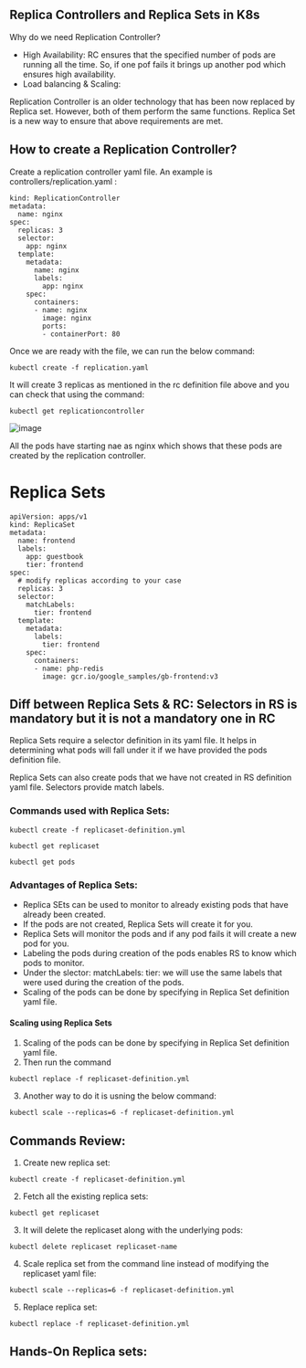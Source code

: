 ## Replica Controllers and Replica Sets in K8s

Why do we need Replication Controller?

- High Availability: RC ensures that the specified number of pods are running all the time. So, if one pof fails it brings up another pod which ensures high availability.
- Load balancing & Scaling:

Replication Controller is an older technology that has been now replaced by Replica set. However, both of them perform the same functions.
Replica Set is a new way to ensure that above requirements are met.

## How to create a Replication Controller?

Create a replication controller yaml file. An example is controllers/replication.yaml :
``` apiVersion: v1
kind: ReplicationController
metadata:
  name: nginx
spec:
  replicas: 3
  selector:
    app: nginx
  template:
    metadata:
      name: nginx
      labels:
        app: nginx
    spec:
      containers:
      - name: nginx
        image: nginx
        ports:
        - containerPort: 80

```
Once we are ready with the file, we can run the below command:

```
kubectl create -f replication.yaml
```
It will create 3 replicas as mentioned in the rc definition file above and you can check that using the command:

```
kubectl get replicationcontroller
 ```

![image](https://github.com/itsnehagarg/KubernetesInAction/assets/20385826/ca01c3f1-e040-42d7-ae89-eb5c8c944fad)

All the pods have starting nae as nginx which shows that these pods are created by the replication controller.

# Replica Sets

```
apiVersion: apps/v1
kind: ReplicaSet
metadata:
  name: frontend
  labels:
    app: guestbook
    tier: frontend
spec:
  # modify replicas according to your case
  replicas: 3
  selector:
    matchLabels:
      tier: frontend
  template:
    metadata:
      labels:
        tier: frontend
    spec:
      containers:
      - name: php-redis
        image: gcr.io/google_samples/gb-frontend:v3

```

## Diff between Replica Sets & RC: Selectors in RS is mandatory but it is not a mandatory one in RC

Replica Sets require a selector definition in its yaml file. It helps in determining what pods will fall under it if we have provided the pods definition file.

Replica Sets can also create pods that we have not created in RS definition yaml file. Selectors provide match labels.

### Commands used with Replica Sets:

```
kubectl create -f replicaset-definition.yml
```

```
kubectl get replicaset
```

```
kubectl get pods
```

### Advantages of Replica Sets:

- Replica SEts can be used to monitor to already existing pods that have already been created.
- If the pods are not created, Replica Sets will create it for you.
- Replica Sets will monitor the pods and if any pod fails it will create a new pod for you.
- Labeling the pods during creation of the pods enables RS to know which pods to monitor.
- Under the slector: matchLabels: tier: we will use the same labels that were used during the creation of the pods.
- Scaling of the pods can be done by specifying in Replica Set definition yaml file.

#### Scaling using Replica Sets
1. Scaling of the pods can be done by specifying in Replica Set definition yaml file.
2. Then run the command

```
kubectl replace -f replicaset-definition.yml
```
3. Another way to do it is usning the below command:
```
kubectl scale --replicas=6 -f replicaset-definition.yml
```

## Commands Review:

1. Create new replica set:
```
kubectl create -f replicaset-definition.yml
```
2. Fetch all the existing replica sets:
```
kubectl get replicaset
```

3. It will delete the replicaset along with the underlying pods:

```
kubectl delete replicaset replicaset-name
```
4. Scale replica set from the command line instead of modifying the replicaset yaml file:

```
kubectl scale --replicas=6 -f replicaset-definition.yml
```
5. Replace replica set:
```
kubectl replace -f replicaset-definition.yml
```

## Hands-On Replica sets:















